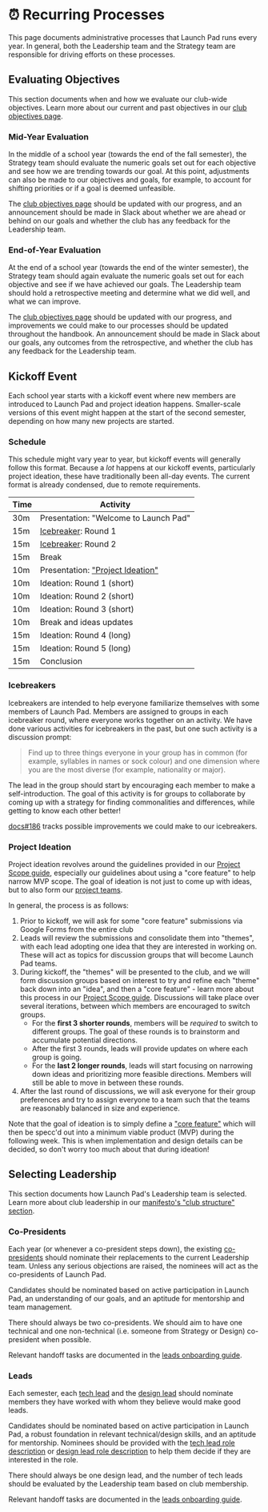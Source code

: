 # ⏰ Recurring Processes

This page documents administrative processes that Launch Pad runs every year. In general, both the Leadership team and the Strategy team are responsible for driving efforts on these processes.

## Evaluating Objectives

This section documents when and how we evaluate our club-wide objectives. Learn more about our current and past objectives in our [club objectives page](/handbook/strategy/objectives.md).

### Mid-Year Evaluation

In the middle of a school year (towards the end of the fall semester), the Strategy team should evaluate the numeric goals set out for each objective and see how we are trending towards our goal. At this point, adjustments can also be made to our objectives and goals, for example, to account for shifting priorities or if a goal is deemed unfeasible.

The [club objectives page](/handbook/strategy/objectives.md) should be updated with our progress, and an announcement should be made in Slack about whether we are ahead or behind on our goals and whether the club has any feedback for the Leadership team.

### End-of-Year Evaluation

At the end of a school year (towards the end of the winter semester), the Strategy team should again evaluate the numeric goals set out for each objective and see if we have achieved our goals. The Leadership team should hold a retrospective meeting and determine what we did well, and what we can improve.

The [club objectives page](/handbook/strategy/objectives.md) should be updated with our progress, and improvements we could make to our processes should be updated throughout the handbook. An announcement should be made in Slack about our goals, any outcomes from the retrospective, and whether the club has any feedback for the Leadership team.

## Kickoff Event

Each school year starts with a kickoff event where new members are introduced to Launch Pad and project ideation happens. Smaller-scale versions of this event might happen at the start of the second semester, depending on how many new projects are started.

### Schedule

This schedule might vary year to year, but kickoff events will generally follow this format. Because a *lot* happens at our kickoff events, particularly project ideation, these have traditionally been all-day events. The current format is already condensed, due to remote requirements.

| Time | Activity
| ---- | --------
| 30m  | Presentation: "Welcome to Launch Pad"
| 15m  | [Icebreaker](#icebreakers): Round 1
| 15m  | [Icebreaker](#icebreakers): Round 2
| 15m  | Break
| 10m  | Presentation: ["Project Ideation"](#project-ideation)
| 10m  | Ideation: Round 1 (short)
| 10m  | Ideation: Round 2 (short)
| 10m  | Ideation: Round 3 (short)
| 10m  | Break and ideas updates
| 15m  | Ideation: Round 4 (long)
| 15m  | Ideation: Round 5 (long)
| 15m  | Conclusion

### Icebreakers

Icebreakers are intended to help everyone familiarize themselves with some members of Launch Pad. Members are assigned to groups in each icebreaker round, where everyone works together on an activity. We have done various activities for icebreakers in the past, but one such activity is a discussion prompt:

> Find up to three things everyone in your group has in common (for example, syllables in names or sock colour) and one dimension where you are the most diverse (for example, nationality or major).

The lead in the group should start by encouraging each member to make a self-introduction. The goal of this activity is for groups to collaborate by coming up with a strategy for finding commonalities and differences, while getting to know each other better!

[docs#186](https://github.com/ubclaunchpad/docs/issues/186) tracks possible improvements we could make to our icebreakers.

### Project Ideation

Project ideation revolves around the guidelines provided in our [Project Scope guide](/handbook/project-management/scope.md), especially our guidelines about using a "core feature" to help narrow MVP scope. The goal of ideation is not just to come up with ideas, but to also form our [project teams](/handbook/manifesto.md#project-teams).

In general, the process is as follows:

1. Prior to kickoff, we will ask for some "core feature" submissions via Google Forms from the entire club
2. Leads will review the submissions and consolidate them into "themes", with each lead adopting one idea that they are interested in working on. These will act as topics for discussion groups that will become Launch Pad teams.
3. During kickoff, the "themes" will be presented to the club, and we will form discussion groups based on interest to try and refine each "theme" back down into an "idea", and then a "core feature" - learn more about this process in our [Project Scope guide](/handbook/project-management/scope.md#ideation). Discussions will take place over several iterations, between which members are encouraged to switch groups.
   * For the **first 3 shorter rounds**, members will be *required* to switch to different groups. The goal of these rounds is to brainstorm and accumulate potential directions.
   * After the first 3 rounds, leads will provide updates on where each group is going.
   * For the **last 2 longer rounds**, leads will start focusing on narrowing down ideas and prioritizing more feasible directions. Members will still be able to move in between these rounds.
4. After the last round of discussions, we will ask everyone for their group preferences and try to assign everyone to a team such that the teams are reasonably balanced in size and experience.

Note that the goal of ideation is to simply define a ["core feature"](/handbook/project-management/scope.md#core-feature-and-the-mvp) which will then be specc'd out into a minimum viable product (MVP) during the following week. This is when implementation and design details can be decided, so don't worry too much about that during ideation!

## Selecting Leadership

This section documents how Launch Pad's Leadership team is selected. Learn more about club leadership in our [manifesto's "club structure" section](/handbook/manifesto.md#club-structure).

### Co-Presidents

Each year (or whenever a co-president steps down), the existing [co-presidents](/handbook/manifesto.md#co-presidents) should nominate their replacements to the current Leadership team. Unless any serious objections are raised, the nominees will act as the co-presidents of Launch Pad.

Candidates should be nominated based on active participation in Launch Pad, an understanding of our goals, and an aptitude for mentorship and team management.

There should always be two co-presidents. We should aim to have one technical and one non-technical (i.e. someone from Strategy or Design) co-president when possible.

Relevant handoff tasks are documented in the [leads onboarding guide](/handbook/onboarding/leads.md).

### Leads

Each semester, each [tech lead](/handbook/manifesto.md#project-teams) and the [design lead](/handbook/manifesto.md#design-team) should nominate members they have worked with whom they believe would make good leads.

Candidates should be nominated based on active participation in Launch Pad, a robust foundation in relevant technical/design skills, and an aptitude for mentorship. Nominees should be provided with the [tech lead role description](/handbook/recruitment/tech-lead.md) or [design lead role description](/handbook/recruitment/design-lead.md) to help them decide if they are interested in the role.

There should always be one design lead, and the number of tech leads should be evaluated by the Leadership team based on club membership.

Relevant handoff tasks are documented in the [leads onboarding guide](/handbook/onboarding/leads.md).
